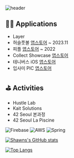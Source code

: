 
![header](https://capsule-render.vercel.app/api?type=rect&color=auto&height=300&section=header&text=Shawn's%20Lab&fontSize=90)

## 👨‍💻 Applications

- Layer
- 허슬풋볼 [앱스토어](https://apps.apple.com/kr/app/%ED%97%88%EC%8A%AC%ED%92%8B%EB%B3%BC-no-1-%EC%B6%95%EA%B5%AC-%EB%A0%88%EC%8A%A8-%EB%A7%A4%EC%B9%AD-%ED%94%8C%EB%9E%AB%ED%8F%BC/id6446619095) ~ 2023.11
- 피플 [앱스토어](https://apps.apple.com/kr/app/%ED%94%BC%ED%94%8C-%EC%84%B8%EC%83%81%EC%9D%84-%EA%B5%AC%ED%95%98%EB%8A%94-300%EB%A7%8C-%ED%97%8C%ED%98%88%EC%9E%90%EB%AA%A8%EC%9E%84/id1621815801) ~ 2022
- Collect Showcase [앱스토어](https://apps.apple.com/kr/app/collect/id1584388710)
- 테니버스 iOS [앱스토어](https://apps.apple.com/kr/app/%ED%85%8C%EB%8B%88%EB%B2%84%EC%8A%A4/id1662769008)
- 입사미 PIC [앱스토어](https://apps.apple.com/kr/app/%EC%9E%85%EC%82%AC%EB%AF%B8/id1571087217)

## ⛳️ Activities

- Hustle Lab
- Kait Solutions
- 42 Seoul 본과정
- 42 Seoul La Piscine


![Firebase](https://img.shields.io/badge/Firebase-red?logo=Firebase) ![AWS](https://img.shields.io/badge/Amazon%20Aws-red?logo=Amazon%20AWS)  ![Spring](https://img.shields.io/badge/Spring%20Boot-white?logo=Spring%20Boot)


[![Shawns's GitHub stats](https://github-readme-stats.vercel.app/api?username=ShawnyLab)](https://github.com/ShawnyLab/github-readme-stats)

[![Top Langs](https://github-readme-stats.vercel.app/api/top-langs/?username=ShawnyLab)](https://github.com/ShawnyLab/github-readme-stats)
